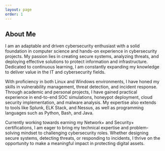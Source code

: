 ```yaml
---
layout: page
order: 1
---
```


## About Me

I am an adaptable and driven cybersecurity enthusiast with a solid foundation in computer science and hands-on experience in cybersecurity projects. My passion lies in creating secure systems, analyzing threats, and deploying effective solutions to protect information and infrastructure. Dedicated to continuous learning, I am constantly expanding my knowledge to deliver value in the IT and cybersecurity fields.

With proficiency in both Linux and Windows environments, I have honed my skills in vulnerability management, threat detection, and incident response. Through academic and personal projects, I have gained practical experience in end-to-end SOC simulations, honeypot deployment, cloud security implementation, and malware analysis. My expertise also extends to tools like Splunk, ELK Stack, and Nessus, as well as programming languages such as Python, Bash, and Java.  

Currently working towards earning my Network+ and Security+ certifications, I am eager to bring my technical expertise and problem-solving mindset to challenging cybersecurity roles. Whether designing secure systems, detecting threats, or responding to incidents, I thrive on the opportunity to make a meaningful impact in protecting digital assets.  
